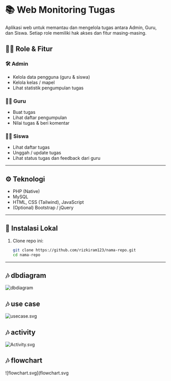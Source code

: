 # 📚 Web Monitoring Tugas

Aplikasi web untuk memantau dan mengelola tugas antara Admin, Guru, dan Siswa. Setiap role memiliki hak akses dan fitur masing-masing.

## 🧑‍💼 Role & Fitur

### 🛠️ Admin
- Kelola data pengguna (guru & siswa)
- Kelola kelas / mapel
- Lihat statistik pengumpulan tugas

### 👨‍🏫 Guru
- Buat tugas
- Lihat daftar pengumpulan
- Nilai tugas & beri komentar

### 👨‍🎓 Siswa
- Lihat daftar tugas
- Unggah / update tugas
- Lihat status tugas dan feedback dari guru

---

## ⚙️ Teknologi

- PHP (Native)
- MySQL
- HTML, CSS (Tailwind), JavaScript
- (Optional) Bootstrap / jQuery

---

## 🚀 Instalasi Lokal

1. Clone repo ini:
   ```bash
   git clone https://github.com/rizkiram123/nama-repo.git
   cd nama-repo

---


## 🎶 dbdiagram
![dbdiagram](dbdiagram.svg)


## 🎶 use case
![usecase.svg](usecase.svg)


## 🎶 activity
![Activity.svg](Activity.svg)


## 🎶 flowchart
![flowchart.svg](flowchart.svg
